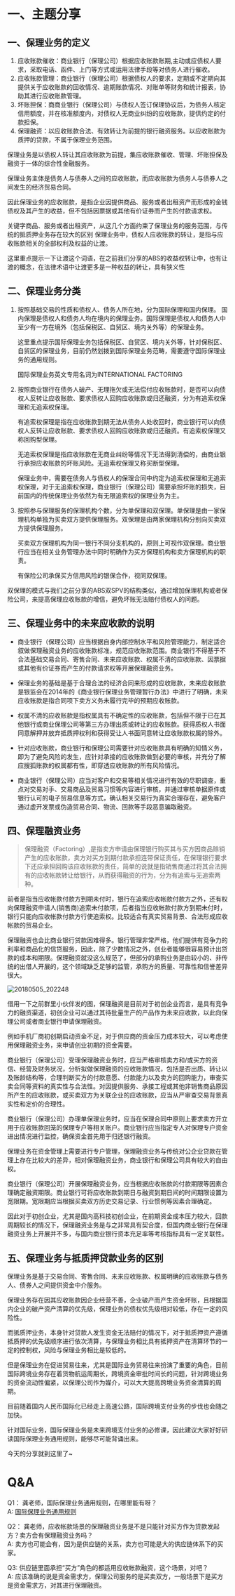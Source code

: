# 一、主题分享
## 一、保理业务的定义
1. 应收账款催收：商业银行（保理公司）根据应收账款账期,主动或应债权人要求，采取电话、函件、上门等方式或运用法律手段等对债务人进行催收。
2. 应收账款管理：商业银行（保理公司）根据债权人的要求，定期或不定期向其提供关于应收账款的回收情况、逾期账款情况、对账单等财务和统计报表，协助其进行应收账款管理。
3. 坏账担保：商商业银行（保理公司）与债权人签订保理协议后，为债务人核定信用额度，并在核准额度内，对债权人无商业纠纷的应收账款，提供约定的付款担保。
4. 保理融资：以应收账款合法、有效转让为前提的银行融资服务。以应收账款为质押的贷款，不属于保理业务范围。

保理业务是以债权人转让其应收账款为前提，集应收账款催收、管理、坏账担保及融资于一体的综合性金融服务。

保理业务主体是债务人与债券人之间的应收账款，而应收账款为债务人与债券人之间发生的经济贸易合同。

因此保理业务的应收账款，是指企业因提供商品、服务或者出租资产而形成的金钱债权及其产生的收益，但不包括因票据或其他有价证券而产生的付款请求权。

关键字商品、服务或者出租资产，从这几个方面约束了保理业务的服务范围，与传统的抵质押业务存在较大的区别
保理业务中，债权人应收账款的转让，是指与应收账款相关的全部权利及权益的让渡。

这里重点提示一下让渡这个词语，在之前我们分享的ABS的收益权转让中，也有让渡的概念，在法律术语中让渡更多是一种权益的转让，具有狭义性

## 二、保理业务分类
1. 按照基础交易的性质和债权人、债务人所在地，分为国际保理和国内保理。
国内保理是债权人和债务人均在境内的保理业务。国际保理是债权人和债务人中至少有一方在境外（包括保税区、自贸区、境内关外等）的保理业务。

    这里重点提示国际保理业务包括保税区、自贸区、境内关外等，针对保税区、自贸区的保理业务，目前仍然划拨到国际保理业务范畴，需要遵守国际保理业务的通用规则。

    国际保理业务英文专用名词为INTERNATIONAL FACTORING

2. 按照商业银行在债务人破产、无理拖欠或无法偿付应收账款时，是否可以向债权人反转让应收账款、要求债权人回购应收账款或归还融资，分为有追索权保理和无追索权保理。

    有追索权保理是指在应收账款到期无法从债务人处收回时，商业银行可以向债权人反转让应收账款、要求债权人回购应收账款或归还融资。有追索权保理又称回购型保理。

    无追索权保理是指应收账款在无商业纠纷等情况下无法得到清偿的，由商业银行承担应收账款的坏账风险。无追索权保理又称买断型保理。

    保理业务中，需要在债务人与债权人的保理合同中约定为追索权保理和无追索权保理，对于无追索权保理，商业银行（保理公司）需要承担坏账的损失，目前国内的传统保理业务依然为有无限追索权的保理业务为主。

3. 按照参与保理服务的保理机构个数，分为单保理和双保理。单保理是由一家保理机构单独为买卖双方提供保理服务。双保理是由两家保理机构分别向买卖双方提供保理服务。
    
    买卖双方保理机构为同一银行不同分支机构的，原则上可视作双保理。商业银行应当在相关业务管理办法中同时明确作为买方保理机构和卖方保理机构的职责。
    
    有保险公司承保买方信用风险的银保合作，视同双保理。

双保理的模式与我们之前分享的ABS双SPV的结构类似，通过增加保理机构或者保险公司，来提高保理应收账款的增信，避免坏账无法赔付债权人的问题。

## 三、保理业务中的未来应收款的说明
- 商业银行（保理公司）应当根据自身内部控制水平和风险管理能力，制定适合叙做保理融资业务的应收账款标准，规范应收账款范围。商业银行不得基于不合法基础交易合同、寄售合同、未来应收账款、权属不清的应收账款、因票据或其他有价证券而产生的付款请求权等开展保理融资业务。

- 保理业务的基础是基于合理合法的经济合同来形成的应收账款，未来应收账款是银监会在2014年的《商业银行保理业务管理暂行办法》中进行了明确，未来应收账款是指合同项下卖方义务未履行完毕的预期应收账款。

- 权属不清的应收账款是指权属具有不确定性的应收账款，包括但不限于已在其他银行或商业保理公司等第三方办理出质或转让的应收账款。获得质权人书面同意解押并放弃抵质押权利和获得受让人书面同意转让应收账款权属的除外。

- 针对应收账款，商业银行和保理公司需要针对应收账款具有明确的知情义务，即为了避免风险的发生，应针对承接的应收账款做到必要的审核，并充分了解应搜狐账款的权属都有性，即穿透应收账款的所有风险情况。

- 商业银行（保理公司）应当对客户和交易等相关情况进行有效的尽职调查，重点对交易对手、交易商品及贸易习惯等内容进行审核，并通过审核单据原件或银行认可的电子贸易信息等方式，确认相关交易行为真实合理存在，避免客户通过虚开发票或伪造贸易合同、物流、回款等手段恶意骗取融资。

## 四、保理融资业务
> 保理融资（Factoring）,是指卖方申请由保理银行购买其与买方因商品赊销产生的应收账款，卖方对买方到期付款承担连带保证责任，在保理银行要求下还应承担回购该应收账款的责任，简单的说就是指销售商通过将其合法拥有的应收帐款转让给银行，从而获得融资的行为，分为有追索与无追索两种。

前者是指当应收帐款付款方到期未付时，银行在追索应收帐款付款方之外，还有权向保理融资申请人(销售商)追索未付款项，后者指当应收帐款付款方到期未付时，银行只能向应收帐款付款方行使追索权。比较适合有真实贸易背景、合法形成应收帐款的贸易企业。

保理融资也会比商业银行贷款困难得多。银行管理非常严格，他们提供有竞争力的利率和商品化的信贷服务，因此，除了少数情况之外，创业者能够很容易预计出贷款的成本和期限。保理融资就没这么规范了，但部分的承购业务是由较小的、非传统的出借人开展的，这个领域缺乏足够的监管，承购方的质量、可靠性和信誉差异很大。

![20180505_202248](http://static.cocolian.org/img/20180505_202248.png)</br>

借用一下之前群里小伙伴发的图，保理融资是目前对于初创企业而言，是具有竞争力的融资渠道，初创企业可以通过其待批量生产的产品作为未来应收款，以此向保理公司或者商业银行申请保理融资。

例如手机厂商初创期启动资金不足，对于供应商的资金压力成本较大，可以考虑使用保理融资业务，来申请创业初期的资金需要。

商业银行（保理公司）受理保理融资业务时，应当严格审核卖方和/或买方的资信、经营及财务状况，分析拟做保理融资的应收账款情况，包括是否出质、转让以及账龄结构等，合理判断买方的付款意愿、付款能力以及卖方的回购能力，审查买卖合同等资料的真实性与合法性。对因提供服务、承接工程或其他非销售商品原因所产生的应收账款，或买卖双方为关联企业的应收账款，应当从严审查交易背景真实性和定价的合理性。

商业银行（保理公司）办理单保理业务时，应当在保理合同中原则上要求卖方开立用于应收账款回笼的保理专户等相关账户。商业银行应当指定专人对保理专户资金进出情况进行监控，确保资金首先用于归还银行融资。

保理业务在资金管理上需要进行专户管理，保理融资业务与传统对公企业贷款在管理上存在比较大的差异，相对保理融资业务，商业银行和保理公司具有较大的自由权。

商业银行（保理公司）开展保理融资业务，应当根据应收账款的付款期限等因素合理确定融资期限。商业银行可将应收账款到期日与融资到期日间的时间期限设置为宽限期。宽限期应当根据买卖双方历史交易记录、行业惯例等因素合理确定。

因此对于初创企业，尤其是国内高科技初创企业，在前期资金成本压力较大，回款周期较长的情况下，保理融资业务是与之非常具有契合度，但国内商业银行在保理融资业务上开展并不多，与国内商业银行资本充足率等考核指标具有一定关联性。

## 五、保理业务与抵质押贷款业务的区别
保理业务是基于交易合同、寄售合同、未来应收账款、权属明确的应收账款与债务人、债券人之间提供资金中介服务。

保理业务存在因其应收账款因企业经营不善，企业破产而产生资金坏账，且根据国内企业的破产资产清算的优先级，保理业务的债权优先级相对较低，存在一定的风险性。

而抵质押业务，本身针对贷款人发生资金无法赔付的情况下，对于抵质押资产遵循抵质押的优先级顺序进行依次清算，与保理业务相比具有抵押资产在清算环节的一定的控制权，风险与保理业务相比是较低的。

但是保理业务在促进贸易往来，尤其是国际业务贸易往来扮演了重要的角色，目前国际跨境业务存在着货物航运周期长，跨境资金审批时间长的问题，针对跨境业务的资金流动性偏紧，以保理公司作为媒介，可以大大提高跨境业务资金清算的周期。

目前随着国内人民币国际化已经走上高速公路，国际跨境支付业务的步伐也会随之加快。

针对国际业务，国际保理业务是未来跨境支付业务的必修课，因此建议大家好好研读国际保理业务通用规则，能够尽可能背诵出来。

今天的分享就到这里了~

# Q&A
Q1： 龚老师，国际保理业务通用规则，在哪里能有呀？<br>
A: [国际保理业务通用规则](https://wenku.baidu.com/view/42ac06b92f60ddccdb38a09d.html)

Q2： 龚老师，应收帐款场景的保理融资业务是不是只能针对买方作为贷款发起方？卖方会有保理融资业务吗？<br>
A: 卖方也可能会有，因为是供应链的关系，卖方也可能是大的供应链体系下的买家。

Q3: 供应链里面承担“买方”角色的都适用应收帐款融资，这个场景，对吧？<br>
A: 应该准确的说是资金需求方，保理公司服务的是买卖双方，一般场景下是买方是资金需求方，对其进行保理融资。